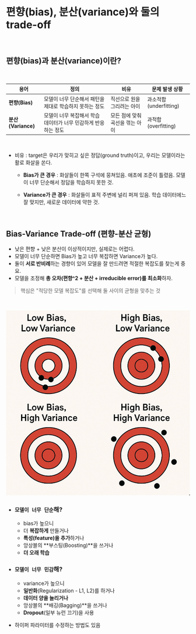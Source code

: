 # 편향(bias), 분산(variance)와 둘의 trade-off

<br>

## 편향(bias)과 분산(variance)이란?

<br>

| 용어 | 정의 | 비유 | 문제 발생 상황 |
| --- | --- | --- | --- |
| **편향(Bias)** | 모델이 너무 단순해서 패턴을 제대로 학습하지 못하는 정도 | 직선으로 원을 그리려는 아이 | 과소적합(underfitting) |
| **분산(Variance)** | 모델이 너무 복잡해서 학습 데이터가 너무 민감하게 반응하는 정도 | 모든 점에 맞춰 곡선을 꺾는 아이 | 과적합(overfitting) |

<br>

- 비유 : target은 우리가 맞히고 싶은 정답(ground truth)이고, 우리는 모델이라는 활로 화살을 쏜다.

    - **Bias가 큰 경우** : 화살들이 한쪽 구석에 뭉쳐있음. 애초에 조준이 틀렸음. 모델이 너무 단순해서 정답을 학습하지 못한 것.

    - **Variance가 큰 경우** : 화살들이 표적 주변에 널리 퍼져 있음. 학습 데이터에느 잘 맞지만, 새로운 데이터에 약한 것.

<br>

## Bias-Variance Trade-off (편향-분산 균형)
- 낮은 편향 + 낮은 분산이 이상적이지만, 실제로는 어렵다.
- 모델이 너무 단순하면 Bias가 높고 너무 복잡하면 Variance가 높다.
- 둘이 **서로 반비례**하는 경향이 있어 모델을 잘 만드려면 적절한 복잡도를 찾는게 중요.
- 모델을 조정해 **총 오차(편향^2 + 분산 + irreducible error)를 최소화**하자.


> 핵심은 "적당한 모델 복잡도"를 선택해 둘 사이의 균형을 맞추는 것

<br>

![Bull's_eyes](Bull's_eyes.png)

- ### `모델이 너무 단순`해? 
    - bias가 높으니 
    - 더 **복잡하게** 만들거나
    - **특성(feature)을 추가**하거나
    - 앙상블의 **부스팅(Boosting)**을 쓰거나
    - **더 오래 학습**

- ### `모델이 너무 민감`해? 
    - variance가 높으니 
    - **일반화**(Regularization - L1, L2)를 하거나
    - **데이터 양을 늘리거나**
    - 앙상블의 **배깅(Bagging)**을 쓰거나
    - **Dropout**(일부 뉴런 끄기)을 사용

- 하이퍼 파라미터를 수정하는 방법도 있음